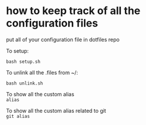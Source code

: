 # how to keep track of all the configuration files

put all of your configuration file in dotfiles repo

To setup:
```
bash setup.sh
```

To unlink all the .files from ~/:
```
bash unlink.sh
```

To show all the custom alias\
`alias` 

To show all the custom alias related to git\
`git alias` 
